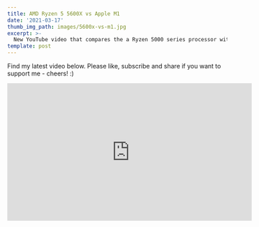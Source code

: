 ```yaml
---
title: AMD Ryzen 5 5600X vs Apple M1
date: '2021-03-17'
thumb_img_path: images/5600x-vs-m1.jpg
excerpt: >-
  New YouTube video that compares the a Ryzen 5000 series processor with the latest Apple silicon.
template: post
---
```


Find my latest video below. Please like, subscribe and share if you want to support me - cheers! :)

<iframe width="560" height="315" src="https://www.youtube.com/embed/jCBSmnOandY" frameborder="0" allow="accelerometer; autoplay; clipboard-write; encrypted-media; gyroscope; picture-in-picture" allowfullscreen></iframe>